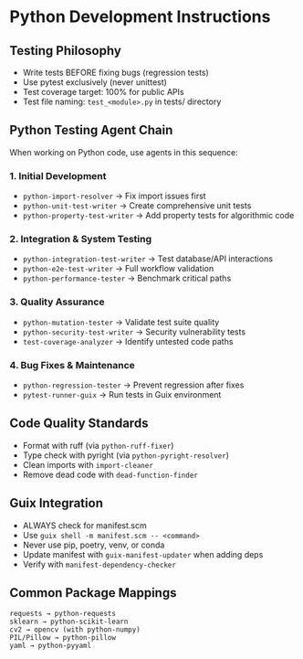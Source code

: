 # Python Development Instructions

## Testing Philosophy
- Write tests BEFORE fixing bugs (regression tests)
- Use pytest exclusively (never unittest)
- Test coverage target: 100% for public APIs
- Test file naming: `test_<module>.py` in tests/ directory

## Python Testing Agent Chain
When working on Python code, use agents in this sequence:

### 1. Initial Development
- `python-import-resolver` → Fix import issues first
- `python-unit-test-writer` → Create comprehensive unit tests
- `python-property-test-writer` → Add property tests for algorithmic code

### 2. Integration & System Testing
- `python-integration-test-writer` → Test database/API interactions
- `python-e2e-test-writer` → Full workflow validation
- `python-performance-tester` → Benchmark critical paths

### 3. Quality Assurance
- `python-mutation-tester` → Validate test suite quality
- `python-security-test-writer` → Security vulnerability tests
- `test-coverage-analyzer` → Identify untested code paths

### 4. Bug Fixes & Maintenance
- `python-regression-tester` → Prevent regression after fixes
- `pytest-runner-guix` → Run tests in Guix environment

## Code Quality Standards
- Format with ruff (via `python-ruff-fixer`)
- Type check with pyright (via `python-pyright-resolver`)
- Clean imports with `import-cleaner`
- Remove dead code with `dead-function-finder`

## Guix Integration
- ALWAYS check for manifest.scm
- Use `guix shell -m manifest.scm -- <command>`
- Never use pip, poetry, venv, or conda
- Update manifest with `guix-manifest-updater` when adding deps
- Verify with `manifest-dependency-checker`

## Common Package Mappings
```
requests → python-requests
sklearn → python-scikit-learn
cv2 → opencv (with python-numpy)
PIL/Pillow → python-pillow
yaml → python-pyyaml
```